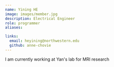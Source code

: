 ```yaml
---
name: Yining HE
image: images/member.jpg
description: Electrical Engineer
role: programmer
aliases:

links:
  email: heyining@northwestern.edu
  github: anne-chovie
---
```


I am currently working at Yan's lab for MRI research
